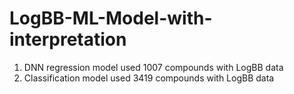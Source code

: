 # LogBB-ML-Model-with-interpretation
1. DNN regression model used 1007 compounds with LogBB data
2. Classification model used 3419 compounds with LogBB data

